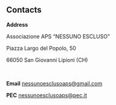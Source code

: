 ## Contacts

**Address**

<div class="card">
<div class="card-body">

Associazione APS “NESSUNO ESCLUSO”  

Piazza Largo del Popolo, 50  

66050 San Giovanni Lipioni (CH)

</div>
</div>

<br/>

**Email** nessunoesclusoaps@gmail.com

**PEC** nessunoesclusoaps@pec.it
